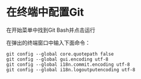 # 在终端中配置Git

在开始菜单中找到Git Bash并点击运行

在弹出的终端窗口中输入下面命令：

```shell
git config --global core.quotepath false
git config --global gui.encoding utf-8
git config --global i18n.commit.encoding utf-8
git config --global i18n.logoutputencoding utf-8
```